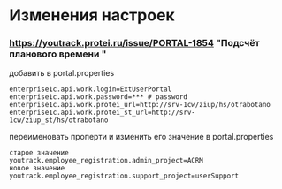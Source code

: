 # Изменения настроек

### https://youtrack.protei.ru/issue/PORTAL-1854 "Подсчёт планового времени "

добавить в portal.properties
```
enterprise1c.api.work.login=ExtUserPortal
enterprise1c.api.work.password=*** # password
enterprise1c.api.work.protei_url=http://srv-1cw/ziup/hs/otrabotano
enterprise1c.api.work.protei_st_url=http://srv-1cw/ziup_st/hs/otrabotano
```

переименовать проперти и изменить его значение в portal.properties
```
старое значение
youtrack.employee_registration.admin_project=ACRM 
новое значение
youtrack.employee_registration.support_project=userSupport
```
